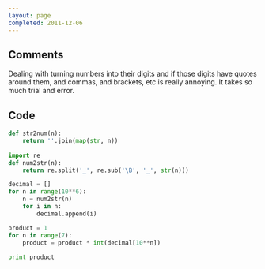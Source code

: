 ```yaml
---
layout: page
completed: 2011-12-06
---
```


## Comments

Dealing with turning numbers into their digits and if those digits have quotes
around them, and commas, and brackets, etc is really annoying. It takes so much
trial and error.

## Code

```python
def str2num(n):
	return ''.join(map(str, n))
	
import re
def num2str(n):
	return re.split('_', re.sub('\B', '_', str(n)))

decimal = []
for n in range(10**6):
	n = num2str(n)
	for i in n:
		decimal.append(i)

product = 1
for n in range(7):
	product = product * int(decimal[10**n])
	
print product
```
